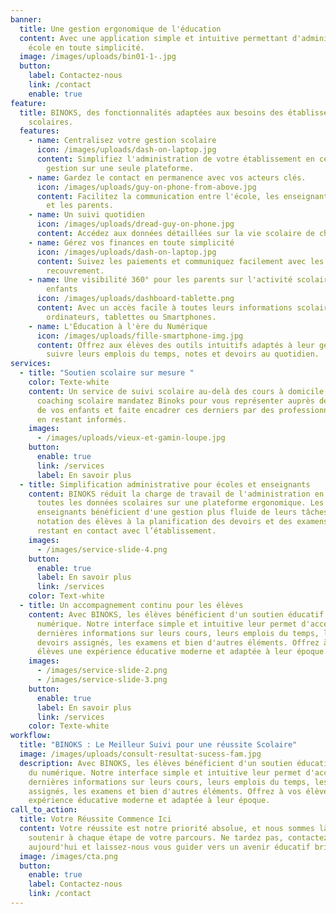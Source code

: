 ```yaml
---
banner:
  title: Une gestion ergonomique de l'éducation
  content: Avec une application simple et intuitive permettant d'administrer votre
    école en toute simplicité.
  image: /images/uploads/bin01-1-.jpg
  button:
    label: Contactez-nous
    link: /contact
    enable: true
feature:
  title: BINOKS, des fonctionnalités adaptées aux besoins des établissements
    scolaires.
  features:
    - name: Centralisez votre gestion scolaire
      icon: /images/uploads/dash-on-laptop.jpg
      content: Simplifiez l'administration de votre établissement en centralisant la
        gestion sur une seule plateforme.
    - name: Gardez le contact en permanence avec vos acteurs clés.
      icon: /images/uploads/guy-on-phone-from-above.jpg
      content: Facilitez la communication entre l'école, les enseignants, les élèves
        et les parents.
    - name: Un suivi quotidien
      icon: /images/uploads/dread-guy-on-phone.jpg
      content: Accédez aux données détaillées sur la vie scolaire de chaque élève.
    - name: Gérez vos finances en toute simplicité
      icon: /images/uploads/dash-on-laptop.jpg
      content: Suivez les paiements et communiquez facilement avec les parents pour le
        recouvrement.
    - name: Une visibilité 360° pour les parents sur l'activité scolaire de leurs
        enfants
      icon: /images/uploads/dashboard-tablette.png
      content: Avec un accès facile à toutes leurs informations scolaires depuis
        ordinateurs, tablettes ou Smartphones.
    - name: L'Éducation à l'ère du Numérique
      icon: /images/uploads/fille-smartphone-img.jpg
      content: Offrez aux élèves des outils intuitifs adaptés à leur génération pour
        suivre leurs emplois du temps, notes et devoirs au quotidien.
services:
  - title: "Soutien scolaire sur mesure "
    color: Texte-white
    content: Un service de suivi scolaire au-delà des cours à domicile. Avec le
      coaching scolaire mandatez Binoks pour vous représenter auprès de l’école
      de vos enfants et faite encadrer ces derniers par des professionnels tout
      en restant informés.
    images:
      - /images/uploads/vieux-et-gamin-loupe.jpg
    button:
      enable: true
      link: /services
      label: En savoir plus
  - title: Simplification administrative pour écoles et enseignants
    content: BINOKS réduit la charge de travail de l'administration en centralisant
      toutes les données scolaires sur une plateforme ergonomique. Les
      enseignants bénéficient d'une gestion plus fluide de leurs tâches, de la
      notation des élèves à la planification des devoirs et des examens, tout en
      restant en contact avec l’établissement.
    images:
      - /images/service-slide-4.png
    button:
      enable: true
      label: En savoir plus
      link: /services
    color: Text-white
  - title: Un accompagnement continu pour les élèves
    content: Avec BINOKS, les élèves bénéficient d'un soutien éducatif à l'ère du
      numérique. Notre interface simple et intuitive leur permet d'accéder aux
      dernières informations sur leurs cours, leurs emplois du temps, les
      devoirs assignés, les examens et bien d'autres éléments. Offrez à vos
      élèves une expérience éducative moderne et adaptée à leur époque.
    images:
      - /images/service-slide-2.png
      - /images/service-slide-3.png
    button:
      enable: true
      label: En savoir plus
      link: /services
    color: Texte-white
workflow:
  title: "BINOKS : Le Meilleur Suivi pour une réussite Scolaire"
  image: /images/uploads/consult-resultat-sucess-fam.jpg
  description: Avec BINOKS, les élèves bénéficient d'un soutien éducatif à l'ère
    du numérique. Notre interface simple et intuitive leur permet d'accéder aux
    dernières informations sur leurs cours, leurs emplois du temps, les devoirs
    assignés, les examens et bien d'autres éléments. Offrez à vos élèves une
    expérience éducative moderne et adaptée à leur époque.
call_to_action:
  title: Votre Réussite Commence Ici
  content: Votre réussite est notre priorité absolue, et nous sommes là pour vous
    soutenir à chaque étape de votre parcours. Ne tardez pas, contactez BINOKS
    aujourd'hui et laissez-nous vous guider vers un avenir éducatif brillant.
  image: /images/cta.png
  button:
    enable: true
    label: Contactez-nous
    link: /contact
---
```

